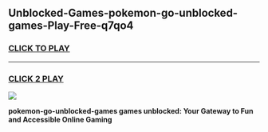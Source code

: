 
## Unblocked-Games-pokemon-go-unblocked-games-Play-Free-q7qo4
<h3>
<a href="https://premium76.site?title=pokemon-go-unblocked-games&ref=24M">CLICK TO PLAY</a></h3>
<hr>

<h3>
<a href="https://premium76.site?title=pokemon-go-unblocked-games&ref=24M">CLICK 2 PLAY</a>
  
</h3>

<a href="https://premium76.site?title=pokemon-go-unblocked-games&ref=24M"><img src="https://clearcache.store/games.png"></a>


**pokemon-go-unblocked-games games unblocked: Your Gateway to Fun and Accessible Online Gaming**
